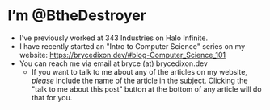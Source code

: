 # I’m @BtheDestroyer

- I've previously worked at 343 Industries on Halo Infinite.
- I have recently started an "Intro to Computer Science" series on my website: https://brycedixon.dev/#blog-Computer_Science_101
- You can reach me via email at bryce (at) brycedixon.dev
  - If you want to talk to me about any of the articles on my website, *please* include the name of the article in the subject. Clicking the "talk to me about this post" button at the bottom of any article will do that for you.

